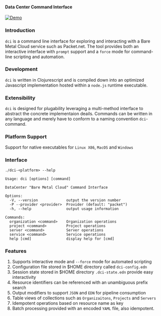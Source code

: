 #### Data Center Command Interface


[![Demo](https://img.youtube.com/vi/fw8XVNx_ZAg/0.jpg)](https://www.youtube.com/watch?v=fw8XVNx_ZAg)



### Introduction

`dci` is a command line interface for exploring and interacting with a Bare Metal Cloud service such as Packet.net. The tool provides both an interactive interface with `prompt` support and a `force` mode for command-line scripting and automation.


### Development

`dci` is written in Clojurescript and is compiled down into an optimized Javascript implementation hosted within a `node.js` runtime executable.


### Extensibility

`dci` is designed for plugability leveraging a multi-method interface to abstract the concrete implementaion deails. Commands can be written in any language and merely have to conform to a naming convention `dci`-command.


### Platform Support

Support for native executables for `Linux X86`, `MacOS` and `Windows`

### Interface

`./dci-<platform> --help`

```
Usage: dci [options] [command]

DataCenter "Bare Metal Cloud" Command Interface

Options:
  -V, --version             output the version number
  -P --provider <provider>  Provider (default: "packet")
  -h, --help                output usage information

Commands:
  organization <command>    Organization operations
  project <command>         Project operations
  server <command>          Server operations
  service <command>         Service operations
  help [cmd]                display help for [cmd]
  ```



### Features

1. Supports interactive mode and `--force` mode for automated scripting
2. Configuration file stored in $HOME directory called `dci-config.edn`
3. Session state stored in $HOME directory `.dci-state.edn` provide easy interactivity
4. Resource identifiers can be referenced with an unambiguous prefix search
5. Output modifiers to support `JSON` and `EDN` for pipeline consumption
6. Table views of collections such as `Organizaitons`, `Projects` and `Servers`
7. Idempotent operations based on resource name as key
8. Batch processing provided with an encoded `YAML` file, also idempotent.
